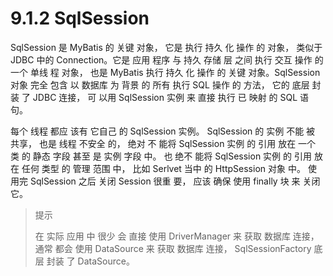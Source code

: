 # 9.1.2 SqlSession

SqlSession 是 MyBatis 的 关键 对象， 它是 执行 持久 化 操作 的 对象， 类似于 JDBC 中的 Connection。它是 应用 程序 与 持久 存储 层 之间 执行 交互 操作 的 一个 单线 程 对象， 也是 MyBatis 执行 持久 化 操作 的 关键 对象。SqlSession 对象 完全 包含 以 数据库 为 背景 的 所有 执行 SQL 操作 的 方法， 它的 底层 封装 了 JDBC 连接， 可 以用 SqlSession 实例 来 直接 执行 已 映射 的 SQL 语句。

每个 线程 都应 该有 它自己 的 SqlSession 实例。 SqlSession 的 实例 不能 被 共享， 也是 线程 不安全 的， 绝对 不 能将 SqlSession 实例 的 引用 放在 一个 类 的 静态 字段 甚至 是 实例 字段 中。 也 绝不 能将 SqlSession 实例 的 引用 放在 任何 类型 的 管理 范围 中， 比如 Serlvet 当中 的 HttpSession 对象 中。 使 用完 SqlSession 之后 关闭 Session 很重 要， 应该 确保 使用 finally 块 来 关闭 它。

> 提示
>
> 在 实际 应用 中 很少 会 直接 使用 DriverManager 来 获取 数据库 连接， 通常 都会 使用 DataSource 来 获取 数据库 连接， SqlSessionFactory 底层 封装 了 DataSource。





